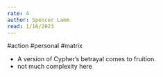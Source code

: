 ```yaml
---
rate: 4
author: Spencer Lamm
read: 1/16/2023
---
```



#action #personal #matrix 

- A version of Cypher’s betrayal comes to fruition.
- not much complexity here